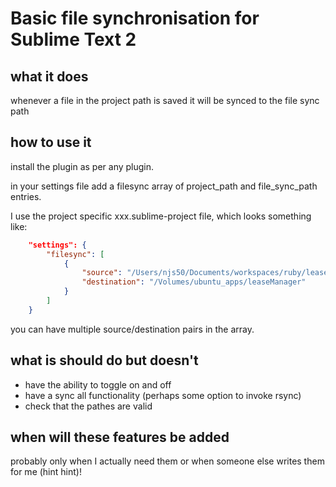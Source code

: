 Basic file synchronisation for Sublime Text 2
=============================================

what it does
------------
whenever a file in the project path is saved it will be synced to the file sync path

how to use it
-------------

install the plugin as per any plugin.

in your settings file add a filesync array of project_path and file_sync_path entries.

I use the project specific xxx.sublime-project file, which looks something like:

```json
	"settings": {
		"filesync": [
			{
				"source": "/Users/njs50/Documents/workspaces/ruby/leaseManager",
				"destination": "/Volumes/ubuntu_apps/leaseManager"
			}
		]		
	}
```

you can have multiple source/destination pairs in the array. 

what is should do but doesn't
-----------------------------

* have the ability to toggle on and off
* have a sync all functionality (perhaps some option to invoke rsync)
* check that the pathes are valid

when will these features be added
---------------------------------
probably only when I actually need them or when someone else writes them for me (hint hint)!